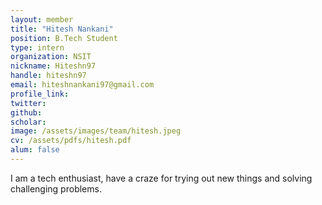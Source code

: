 ```yaml
---
layout: member
title: "Hitesh Nankani"
position: B.Tech Student
type: intern
organization: NSIT
nickname: Hiteshn97 
handle: hiteshn97
email: hiteshnankani97@gmail.com
profile_link: 
twitter: 
github: 
scholar: 
image: /assets/images/team/hitesh.jpeg
cv: /assets/pdfs/hitesh.pdf
alum: false
---
```

I am a tech enthusiast, have a craze for trying out new things and solving challenging problems.